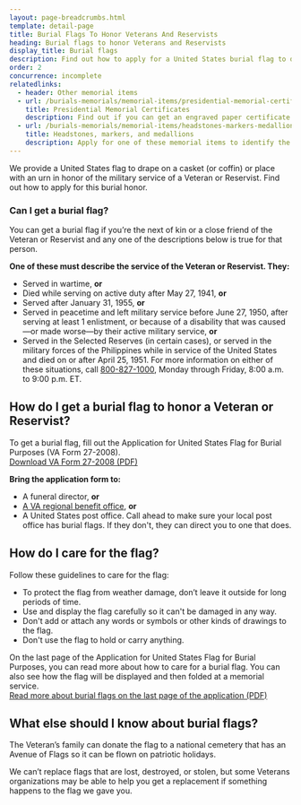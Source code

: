 ```yaml
---
layout: page-breadcrumbs.html
template: detail-page
title: Burial Flags To Honor Veterans And Reservists
heading: Burial flags to honor Veterans and Reservists
display_title: Burial flags
description: Find out how to apply for a United States burial flag to drape over the casket (or coffin) or place with the urn of a Veteran or Reservist in honor of their military service. And learn how to properly display and care for burial flags.
order: 2
concurrence: incomplete
relatedlinks:
  - header: Other memorial items
  - url: /burials-memorials/memorial-items/presidential-memorial-certificates/
    title: Presidential Memorial Certificates
    description: Find out if you can get an engraved paper certificate signed by the current president to honor the service of a Veteran or Reservist.
  - url: /burials-memorials/memorial-items/headstones-markers-medallions/
    title: Headstones, markers, and medallions
    description: Apply for one of these memorial items to identify the burial place of a Veteran or eligible family member.
---
```


<div class="va-introtext">

We provide a United States flag to drape on a casket (or coffin) or place with an urn in honor of the military service of a Veteran or Reservist. Find out how to apply for this burial honor.

</div>

<div class="feature">

### Can I get a burial flag?

You can get a burial flag if you’re the next of kin or a close friend of the Veteran or Reservist and any one of the descriptions below is true for that person.

<b>One of these must describe the service of the Veteran or Reservist. They:</b>

- Served in wartime, <b>or</b>
- Died while serving on active duty after May 27, 1941, <b>or</b>
- Served after January 31, 1955, <b>or</b>
- Served in peacetime and left military service before June 27, 1950, after serving at least 1 enlistment, or because of a disability that was caused—or made worse—by their active military service, <b>or</b>
- Served in the Selected Reserves (in certain cases), or served in the military forces of the Philippines while in service of the United States and died on or after April 25, 1951. For more information on either of these situations, call <a href="tel:+18008271000">800-827-1000</a>, Monday through Friday, 8:00 a.m. to 9:00 p.m. ET.

</div>

## How do I get a burial flag to honor a Veteran or Reservist?

To get a burial flag, fill out the Application for United States Flag for Burial Purposes (VA Form 27-2008). <br>
[Download VA Form 27-2008 (PDF)](https://www.vba.va.gov/pubs/forms/VBA-27-2008-ARE.pdf)

**Bring the application form to:**
- A funeral director, **or**
- [A VA regional benefit office](/find-locations/?facilityType=benefits), **or**
- A United States post office. Call ahead to make sure your local post office has burial flags. If they don't, they can direct you to one that does.

## How do I care for the flag?

Follow these guidelines to care for the flag:

- To protect the flag from weather damage, don’t leave it outside for long periods of time.
- Use and display the flag carefully so it can't be damaged in any way.
- Don't add or attach any words or symbols or other kinds of drawings to the flag.
- Don't use the flag to hold or carry anything. <br>

On the last page of the Application for United States Flag for Burial Purposes, you can read more about how to care for a burial flag. You can also see how the flag will be displayed and then folded at a memorial service. <br>
[Read more about burial flags on the last page of the application (PDF)](https://www.vba.va.gov/pubs/forms/VBA-27-2008-ARE.pdf)

## What else should I know about burial flags?
The Veteran’s family can donate the flag to a national cemetery that has an Avenue of Flags so it can be flown on patriotic holidays.

We can’t replace flags that are lost, destroyed, or stolen, but some Veterans organizations may be able to help you get a replacement if something happens to the flag we gave you.

